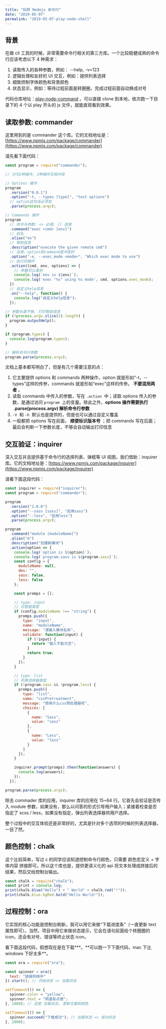 ```yaml
---
title: "玩转 Nodejs 命令行"
date: "2019-05-07"
permalink: "2019-05-07-play-node-shell"
---
```


## 背景

在做 cli 工具的时候，非常需要命令行相关的第三方库。一个比较稳健成熟的命令行应该考虑以下 4 种需求：

1. 读取传入的各种参数，例如： --help, -v=123
1. 逻辑处理和友好的 UI 交互，例如：提供列表选择
1. 细致控制字体颜色和背景颜色
1. 状态显示，例如：等待过程前面是转圈圈，完成过程前面自动换成对号

代码仓库地址：[play-node-command](https://github.com/starryrbs/play-node-command) 。可以直接 clone 到本地，依次跑一下目录下的 4 个以 play 开头的 js 文件，就能直观看到效果。

## 读取参数: commander

这里用到的是 commander 这个库。它的文档地址是：[https://www.npmjs.com/package/commander](https://www.npmjs.com/package/commander)

请先看下面代码：

```javascript
const program = require("commander");

// 分为2种操作, 2种操作互相冲突

// Options 操作
program
  .version("0.0.1")
  .option("-t, --types [type]", "test options")
  // option这句话必须加
  .parse(process.argv);

// Commands 操作
program
  // 命令与参数: <> 必填; [] 选填
  .command("exec <cmd> [env]")
  // 别名
  .alias("ex")
  // 帮助信息
  .description("execute the given remote cmd")
  // 没用，option和command是冲突的
  .option("-e, --exec_mode <mode>", "Which exec mode to use")
  // 执行的操作
  .action((cmd, env, options) => {
    // 参数可以拿到
    console.log(`env is ${env}`);
    console.log('exec "%s" using %s mode', cmd, options.exec_mode);
  })
  // 自定义help信息
  .on("--help", function() {
    console.log("自定义help信息");
  });

// 参数长度不够, 打印帮助信息
if (!process.argv.slice(2).length) {
  program.outputHelp();
}

if (program.types) {
  console.log(program.types);
}

// 解析命令行参数
program.parse(process.argv);
```

文档上基本都写明白了，但是有几个需要注意的点：

1. 它主要提供 options 和 commands 两种操作，option 就是形如“-t，--types”这样的传参，commands 就是形如“exec”这样的传参。 **不要混用两者** 。
1. 读取 commands 中传入的参数，写在 `.action`  中；读取 options 传入的参数，是通过访问 `program`  上的变量。除此之外，**options 操作需要执行  .parse(process.argv) 解析命令行参数**
1. `-V`  和 `-h`  默认也是提供的，但是也可以通过自定义覆盖
1. 一般都把 options 写在前面， **顺便标识版本号** ；把 commands 写在后面；最后会判断一下参数长度，不够会自动输出打印信息

## 交互验证：inquirer

深入交互并且提供基于命令行的选择列表、弹框等 UI 视图，我们借助：inquirer 库。它的文档地址是：[https://www.npmjs.com/package/inquirer](https://www.npmjs.com/package/inquirer)

请看下面这段代码：

```javascript
const inquirer = require("inquirer");
const program = require("commander");

program
  .version("1.0.0")
  .option("--sass [sass]", "启用sass")
  .option("--less", "启用less")
  .parse(process.argv);

program
  .command("module [moduleName]")
  .alias("m")
  .description("创建新模块")
  .action(option => {
    console.log(`option is ${option}`);
    console.log(`program.sass is ${program.sass}`);
    const config = {
      moduleName: null,
      des: "",
      sass: false,
      less: false
    };

    const promps = [];

    // type: input
    // 问答框类型
    if (config.moduleName !== "string") {
      promps.push({
        type: "input",
        name: "moduleName",
        message: "请输入模块名称",
        validate: function(input) {
          if (!input) {
            return "输入不能为空";
          }
          return true;
        }
      });
    }

    // type: list
    // 列表选择器类型
    if (!program.sass && !program.less) {
      promps.push({
        type: "list",
        name: "cssPretreatment",
        message: "想用什么css预处理器呢",
        choices: [
          {
            name: "Sass",
            value: "sass"
          },
          {
            name: "Less",
            value: "less"
          }
        ]
      });
    }

    inquirer.prompt(promps).then(function(answers) {
      console.log(answers);
    });
  });

program.parse(process.argv);
```

除去 commader 库的应用，inquirer 库的应用在 15~64 行。它首先会验证是否传入 module 参数，如果没有，那么以问答的形式引导用户输入；紧接着检查是否指定了 scss / less，如果没有指定，弹出列表选择器供用户选择。

整个过程中的交互体验还是非常好的，尤其是针对多个选项的时候的列表选择器，一目了然。

## 颜色控制：chalk

这个比较简单，写过 c 的同学应该知道控制命令行颜色，只需要 颜色宏定义 + 字体内容 拼接即可。所以这个库也是，提供更语义化的 api 将文本处理成拼接后的结果，然后交给控制台输出。

```javascript
const chalk = require("chalk");
const print = console.log;
print(chalk.blue("Hello") + " World" + chalk.red("!"));
print(chalk.blue.bgRed.bold("Hello World!"));
```

## 过程控制：ora

它实现的核心功能是控制台刷新，我可以用它来做“下载进度条”（一直更新 text 属性即可）。当然，项目中用它来做状态提示，它会在语句前面给个转圈圈的 icon，还会有对号、错误等终止状态 icon。

看下面这段代码，假想现在是在下载**\*。**可以跑一下下面代码，mac 下比 windows 下好太多\*\*。

```javascript
const ora = require("ora");

const spinner = ora({
  text: "链接网络中"
}).start(); // 开始状态 => 加载状态

setTimeout(() => {
  spinner.color = "yellow";
  spinner.text = "网速有点慢";
}, 1000); // 还是 加载状态, 更新文案和颜色

setTimeout(() => {
  spinner.succeed("下载成功"); // 加载状态 => 成功状态
}, 2000);
```

